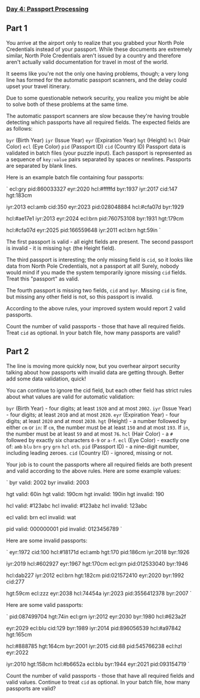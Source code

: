 ### [Day 4: Passport Processing](https://adventofcode.com/2020/day/4)

## Part 1
You arrive at the airport only to realize that you grabbed your North Pole Credentials instead of your passport. While these documents are extremely similar, North Pole Credentials aren't issued by a country and therefore aren't actually valid documentation for travel in most of the world.

It seems like you're not the only one having problems, though; a very long line has formed for the automatic passport scanners, and the delay could upset your travel itinerary.

Due to some questionable network security, you realize you might be able to solve both of these problems at the same time.

The automatic passport scanners are slow because they're having trouble detecting which passports have all required fields. The expected fields are as follows:

`byr` (Birth Year)
`iyr` (Issue Year)
`eyr` (Expiration Year)
`hgt` (Height)
`hcl` (Hair Color)
`ecl` (Eye Color)
`pid` (Passport ID)
`cid` (Country ID)
Passport data is validated in batch files (your puzzle input). Each passport is represented as a sequence of `key:value` pairs separated by spaces or newlines. Passports are separated by blank lines.

Here is an example batch file containing four passports:

`
ecl:gry pid:860033327 eyr:2020 hcl:#fffffd
byr:1937 iyr:2017 cid:147 hgt:183cm

iyr:2013 ecl:amb cid:350 eyr:2023 pid:028048884
hcl:#cfa07d byr:1929

hcl:#ae17e1 iyr:2013
eyr:2024
ecl:brn pid:760753108 byr:1931
hgt:179cm

hcl:#cfa07d eyr:2025 pid:166559648
iyr:2011 ecl:brn hgt:59in
`

The first passport is valid - all eight fields are present. The second passport is invalid - it is missing `hgt` (the Height field).

The third passport is interesting; the only missing field is `cid`, so it looks like data from North Pole Credentials, not a passport at all! Surely, nobody would mind if you made the system temporarily ignore missing `cid` fields. Treat this "passport" as valid.

The fourth passport is missing two fields, `cid` and `byr`. Missing `cid` is fine, but missing any other field is not, so this passport is invalid.

According to the above rules, your improved system would report 2 valid passports.

Count the number of valid passports - those that have all required fields. Treat `cid` as optional. In your batch file, how many passports are valid?
## Part 2

The line is moving more quickly now, but you overhear airport security talking about how passports with invalid data are getting through. Better add some data validation, quick!

You can continue to ignore the cid field, but each other field has strict rules about what values are valid for automatic validation:

`byr` (Birth Year) - four digits; at least `1920` and at most `2002`.
`iyr` (Issue Year) - four digits; at least `2010` and at most `2020`.
`eyr` (Expiration Year) - four digits; at least `2020` and at most `2030`.
`hgt` (Height) - a number followed by either `cm` or `in`:
    If `cm`, the number must be at least `150` and at most `193`.
    If `in`, the number must be at least `59` and at most `76`.
`hcl` (Hair Color) - a `#` followed by exactly six characters `0-9` or `a-f`.
`ecl` (Eye Color) - exactly one of: `amb` `blu` `brn` `gry` `grn` `hzl` `oth`.
`pid` (Passport ID) - a nine-digit number, including leading zeroes.
`cid` (Country ID) - ignored, missing or not.

Your job is to count the passports where all required fields are both present and valid according to the above rules. Here are some example values:

`
byr valid:   2002
byr invalid: 2003

hgt valid:   60in
hgt valid:   190cm
hgt invalid: 190in
hgt invalid: 190

hcl valid:   #123abc
hcl invalid: #123abz
hcl invalid: 123abc

ecl valid:   brn
ecl invalid: wat

pid valid:   000000001
pid invalid: 0123456789
`

Here are some invalid passports:

`
eyr:1972 cid:100
hcl:#18171d ecl:amb hgt:170 pid:186cm iyr:2018 byr:1926

iyr:2019
hcl:#602927 eyr:1967 hgt:170cm
ecl:grn pid:012533040 byr:1946

hcl:dab227 iyr:2012
ecl:brn hgt:182cm pid:021572410 eyr:2020 byr:1992 cid:277

hgt:59cm ecl:zzz
eyr:2038 hcl:74454a iyr:2023
pid:3556412378 byr:2007
`

Here are some valid passports:

`
pid:087499704 hgt:74in ecl:grn iyr:2012 eyr:2030 byr:1980
hcl:#623a2f

eyr:2029 ecl:blu cid:129 byr:1989
iyr:2014 pid:896056539 hcl:#a97842 hgt:165cm

hcl:#888785
hgt:164cm byr:2001 iyr:2015 cid:88
pid:545766238 ecl:hzl
eyr:2022

iyr:2010 hgt:158cm hcl:#b6652a ecl:blu byr:1944 eyr:2021 pid:093154719
`

Count the number of valid passports - those that have all required fields and valid values. Continue to treat `cid` as optional. In your batch file, how many passports are valid?
